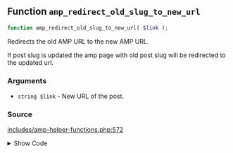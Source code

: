 ## Function `amp_redirect_old_slug_to_new_url`

```php
function amp_redirect_old_slug_to_new_url( $link );
```

Redirects the old AMP URL to the new AMP URL.

If post slug is updated the amp page with old post slug will be redirected to the updated url.

### Arguments

* `string $link` - New URL of the post.

### Source

[includes/amp-helper-functions.php:572](TODO)

<details>
<summary>Show Code</summary>

```php
<php ?>```

</details>
